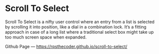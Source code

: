 # Scroll To Select

Scroll To Select is a nifty user control where an entry from a list is selected by scrolling it into position, like a dial in a combination lock. It’s a fitting approach in case of a long list where a traditional select box might take up too much screen space when expanded. 

Github Page — https://rpsthecoder.github.io/scroll-to-select/
